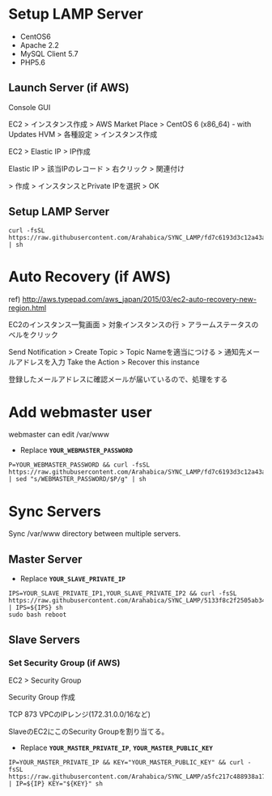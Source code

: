 # Setup LAMP Server

* CentOS6
* Apache 2.2
* MySQL Client 5.7
* PHP5.6

## Launch Server (if AWS)
Console GUI

EC2 > インスタンス作成 > AWS Market Place > CentOS 6 (x86_64) - with Updates HVM > 各種設定 > インスタンス作成

EC2 > Elastic IP > IP作成

Elastic IP > 該当IPのレコード > 右クリック > 関連付け

\> 作成 > インスタンスとPrivate IPを選択 > OK

## Setup LAMP Server

```
curl -fsSL https://raw.githubusercontent.com/Arahabica/SYNC_LAMP/fd7c6193d3c12a43a4815dc6ab333561201f34ec/setup_lamp.sh | sh
```

# Auto Recovery  (if AWS)

ref) http://aws.typepad.com/aws_japan/2015/03/ec2-auto-recovery-new-region.html

EC2のインスタンス一覧画面 > 対象インスタンスの行 > アラームステータスのベルをクリック

Send Notification > Create Topic > Topic Nameを適当につける > 通知先メールアドレスを入力
Take the Action > Recover this instance

登録したメールアドレスに確認メールが届いているので、処理をする


# Add webmaster user

webmaster can edit /var/www

* Replace **`YOUR_WEBMASTER_PASSWORD`**
```
P=YOUR_WEBMASTER_PASSWORD && curl -fsSL https://raw.githubusercontent.com/Arahabica/SYNC_LAMP/fd7c6193d3c12a43a4815dc6ab333561201f34ec/add_webmaster.sh | sed "s/WEBMASTER_PASSWORD/$P/g" | sh
```

# Sync Servers

Sync /var/www directory between multiple servers.

## Master Server

* Replace **`YOUR_SLAVE_PRIVATE_IP`**
```
IPS=YOUR_SLAVE_PRIVATE_IP1,YOUR_SLAVE_PRIVATE_IP2 && curl -fsSL https://raw.githubusercontent.com/Arahabica/SYNC_LAMP/5133f8c2f2505ab3445631ed56dd9db362ebea07/sync_master.sh | IPS=${IPS} sh
sudo bash reboot
```


## Slave Servers

### Set Security Group (if AWS)
EC2 > Security Group

Security Group 作成

TCP 873 VPCのIPレンジ(172.31.0.0/16など)

SlaveのEC2にこのSecurity Groupを割り当てる。


* Replace **`YOUR_MASTER_PRIVATE_IP`**, **`YOUR_MASTER_PUBLIC_KEY`**

```
IP=YOUR_MASTER_PRIVATE_IP && KEY="YOUR_MASTER_PUBLIC_KEY" && curl -fsSL https://raw.githubusercontent.com/Arahabica/SYNC_LAMP/a5fc217c488938a175a3b65e58dabe97a5e4b486/sync_slave.sh | IP=${IP} KEY="${KEY}" sh
```
